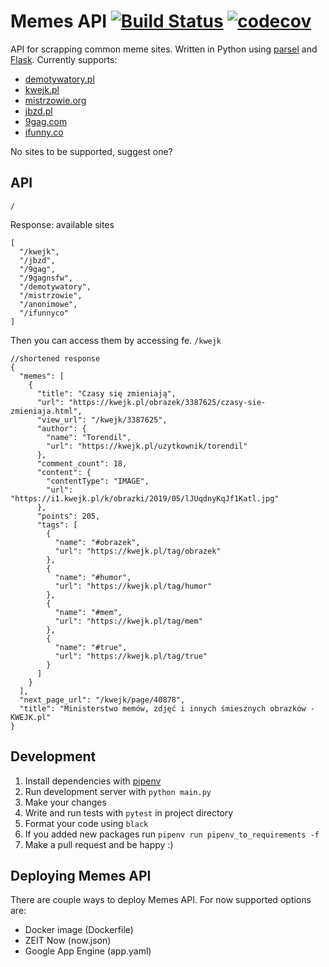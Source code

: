 ﻿# Memes API [![Build Status](https://travis-ci.org/pr0gramista/memes-api.svg?branch=master)](https://travis-ci.org/pr0gramista/memes-api) [![codecov](https://codecov.io/gh/pr0gramista/memes-api/branch/master/graph/badge.svg)](https://codecov.io/gh/pr0gramista/memes-api)

API for scrapping common meme sites. Written in Python using [parsel](https://github.com/scrapy/parsel) and [Flask](https://github.com/pallets/flask).
Currently supports:
* [demotywatory.pl](http://demotywatory.pl)
* [kwejk.pl](http://kwejk.pl)
* [mistrzowie.org](http://mistrzowie.org)
* [jbzd.pl](https://jbzdy.pl)
* [9gag.com](https://9gag.com)
* [ifunny.co](https://ifunny.co)

No sites to be supported, suggest one?

## API
`/`

Response: available sites
```
[
  "/kwejk",
  "/jbzd",
  "/9gag",
  "/9gagnsfw",
  "/demotywatory",
  "/mistrzowie",
  "/anonimowe",
  "/ifunnyco"
]
```

Then you can access them by accessing fe. `/kwejk`
```
//shortened response
{
  "memes": [
    {
      "title": "Czasy się zmieniają",
      "url": "https://kwejk.pl/obrazek/3387625/czasy-sie-zmieniaja.html",
      "view_url": "/kwejk/3387625",
      "author": {
        "name": "Torendil",
        "url": "https://kwejk.pl/uzytkownik/torendil"
      },
      "comment_count": 18,
      "content": {
        "contentType": "IMAGE",
        "url": "https://i1.kwejk.pl/k/obrazki/2019/05/lJUqdnyKqJf1Katl.jpg"
      },
      "points": 205,
      "tags": [
        {
          "name": "#obrazek",
          "url": "https://kwejk.pl/tag/obrazek"
        },
        {
          "name": "#humor",
          "url": "https://kwejk.pl/tag/humor"
        },
        {
          "name": "#mem",
          "url": "https://kwejk.pl/tag/mem"
        },
        {
          "name": "#true",
          "url": "https://kwejk.pl/tag/true"
        }
      ]
    }
  ],
  "next_page_url": "/kwejk/page/40878",
  "title": "Ministerstwo memów, zdjęć i innych śmiesznych obrazków - KWEJK.pl"
}
```

## Development
1. Install dependencies with [pipenv](https://github.com/pypa/pipenv.)
2. Run development server with `python main.py`
3. Make your changes
4. Write and run tests with `pytest` in project directory
5. Format your code using `black`
6. If you added new packages run `pipenv run pipenv_to_requirements -f`
7. Make a pull request and be happy :)

## Deploying Memes API
There are couple ways to deploy Memes API. For now supported options are:
* Docker image (Dockerfile)
* ZEIT Now (now.json)
* Google App Engine (app.yaml)